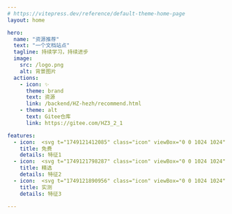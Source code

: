 ```yaml
---
# https://vitepress.dev/reference/default-theme-home-page
layout: home

hero:
  name: "资源推荐"
  text: "一个文档站点"
  tagline: 持续学习，持续进步
  image:
    src: /logo.png
    alt: 背景图片
  actions:
    - icon: ✨
      theme: brand
      text: 资源
      link: /backend/HZ-hezh/recommend.html
    - theme: alt
      text: Gitee仓库
      link: https://gitee.com/HZ3_2_1

features:
  - icon:  <svg t="1749121412085" class="icon" viewBox="0 0 1024 1024" version="1.1" xmlns="http://www.w3.org/2000/svg" p-id="13251" width="32" height="32"><path d="M513.823 404.366l-0.022 0.023h0.033l-0.01-0.023z" fill="#32C7D0" p-id="13252"></path><path d="M513.044 859.522l226.003-230.316H624.205l-111.16 230.316z" fill="#BFEEF1" p-id="13253"></path><path d="M402.278 293.352l-114.48-113.825h-0.147L67.993 404.367h225.382l108.903-111.015z m331.373 111.014h226.003l-226.07-224.772L623.81 291.952l109.84 112.414z m226.025 0.023l-6.48 6.615 6.491-6.604-0.01-0.01zM67.97 404.4l11.21 11.459-11.199-11.47-0.01 0.011z" fill="#32C7D0" p-id="13254"></path><path d="M733.65 179.527h-0.146l0.08 0.067 0.067-0.067z m-219.68 0H287.798l114.48 113.825L513.97 179.527zM733.583 179.594l-0.079-0.067H513.97l109.84 112.425 109.773-112.358z" fill="#95E4E8" p-id="13255"></path><path d="M513.97 404.366L402.278 293.352 293.375 404.366H513.97z m0 0h219.68L623.81 291.952 513.97 404.366z" fill="#7FDEE3" p-id="13256"></path><path d="M513.97 404.366l109.84-112.414-109.84-112.425-111.692 113.825L513.97 404.366z" fill="#B4ECEF" p-id="13257"></path><path d="M287.708 629.015H401.78l-36.892-76.449-77.181 76.449z m374.033-77.589l-37.536 77.78h114.842l-77.306-77.78z" fill="#AAE9ED" p-id="13258"></path><path d="M67.97 404.366l0.011 0.023 0.012-0.023h-0.023z m445.83 0.023l0.023-0.023H293.375l219.67 0.023h0.756z" fill="#95E4E8" p-id="13259"></path><path d="M401.781 629.015H287.708l0.237 0.248 224.998 230.055L401.78 629.015z" fill="#BFEEF1" p-id="13260"></path><path d="M364.89 552.566l-71.515-148.2H67.993l-0.012 0.023 11.199 11.47 208.64 213.336 77.07-76.629z" fill="#BFEEF1" p-id="13261"></path><path d="M287.798 629.206h0.022v-0.01l-0.022 0.01z m671.89-224.84h-0.034l0.022 0.023 0.011-0.023z" fill="#95E4E8" p-id="13262"></path><path d="M959.654 404.366H733.65L661.763 551.37l77.284 77.836 214.15-218.202 6.48-6.615-0.023-0.023z" fill="#BFEEF1" p-id="13263"></path><path d="M513.834 404.39h0.113l0.023-0.024h-0.147l0.011 0.023z m0.147 0l218.722-0.024H513.97l0.011 0.023z" fill="#95E4E8" p-id="13264"></path><path d="M513.981 404.39l-0.011-0.024-0.023 0.023h0.034z" fill="#95E4E8" p-id="13265"></path><path d="M513.8 404.39l-0.756 0.755v0.147l0.858-0.858-0.068-0.045h-0.033z" fill="#B4ECEF" p-id="13266"></path><path d="M513.044 404.39v0.755l0.757-0.756h-0.757z m0.858 0.044l0.045-0.045h-0.113l0.068 0.045z" fill="#B4ECEF" p-id="13267"></path><path d="M661.74 551.426l71.91-147.06-219.816 0.023 147.907 147.037z" fill="#99E5E9" p-id="13268"></path><path d="M513.947 404.39l-0.045 0.044 147.839 146.992 0.022-0.056-147.782-146.98h-0.034z" fill="#B4ECEF" p-id="13269"></path><path d="M512.943 629.206l-111.162-0.191 111.162 230.507 111.15-230.316h-111.15z" fill="#99E5E9" p-id="13270"></path><path d="M464.92 453.123l48.124-47.83v-0.148l-48.124 47.978z" fill="#B4ECEF" p-id="13271"></path><path d="M513.834 404.39l-0.846 0.857-48.068 47.876-100.03 99.443 36.891 76.449 111.263 1.41 111.161-1.219 37.536-77.78L513.834 404.39z" fill="#8AE0E6" p-id="13272"></path><path d="M513.834 404.39h-3.104l-219.67-0.024 73.931 148.392 98.879-98.585 49.964-49.784z" fill="#99E5E9" p-id="13273"></path><path d="M347.245 331.553s-4.132 58.612-88.053 80.501c83.865 21.89 88.053 80.512 88.053 80.512 11.74-75.217 87.985-80.523 87.985-80.523s-76.245-5.272-87.985-80.49z m279.23 172.121s-1.378 19.541-29.351 26.834c27.94 7.293 29.35 26.834 29.35 26.834 3.906-25.073 29.352-26.834 29.352-26.834s-25.446-1.761-29.351-26.834z" fill="#FFFFFF" p-id="13274"></path></svg>
    title: 免费
    details: 特征1
  - icon:  <svg t="1749121798287" class="icon" viewBox="0 0 1024 1024" version="1.1" xmlns="http://www.w3.org/2000/svg" p-id="15259" width="32" height="32"><path d="M102.624 518.496a410.016 410.016 0 1 0 820 0c0-226.464-183.552-410.016-409.984-410.016-226.464 0-410.016 183.552-410.016 410.016z" fill="#FFF1B6" p-id="15260"></path><path d="M511.68 991.168c-264.384 0-479.552-215.168-479.552-479.52S247.296 32.128 511.68 32.128 991.168 247.296 991.168 511.68 776 991.168 511.648 991.168z m0-858.08C302.72 133.28 133.248 302.72 133.056 511.648c0.192 208.896 169.472 378.368 378.56 378.56 209.12-0.192 378.368-169.664 378.56-378.56-0.192-208.896-169.664-378.368-378.56-378.56z" fill="#F9D84E" p-id="15261"></path><path d="M511.04 283.616l72.64 145.824 161.28 22.848-116.352 114.016 28.288 160.896-144.48-75.36-144.064 76.32 26.944-160.672-117.152-113.6 161.28-24.032z" fill="#F7BC39" p-id="15262"></path></svg>
    title: 精选
    details: 特征2
  - icon:  <svg t="1749121890956" class="icon" viewBox="0 0 1024 1024" version="1.1" xmlns="http://www.w3.org/2000/svg" p-id="21046" width="32" height="32"><path d="M926 215.173333l-384-170.666666a21.333333 21.333333 0 0 0-17.333333 0l-384 170.666666A21.333333 21.333333 0 0 0 128 234.666667v217.813333c0 219.866667 129.373333 419.02 329.6 507.333333 32.793333 14.466667 57.566667 21.5 75.733333 21.5s42.94-7.033333 75.733334-21.5c200.226667-88.333333 329.6-287.486667 329.6-507.333333V234.666667a21.333333 21.333333 0 0 0-12.666667-19.493334z m-206.913333 205.246667l-213.333334 213.333333a21.333333 21.333333 0 0 1-30.173333 0l-128-128a21.333333 21.333333 0 0 1 30.173333-30.173333L490.666667 588.5l198.246666-198.253333a21.333333 21.333333 0 1 1 30.173334 30.173333z" fill="#1afa29" p-id="21047"></path></svg>
    title: 实测
    details: 特征3

---
```


<script setup>
import { VPTeamMembers,VPTeamPageTitle,VPTeamPage} from 'vitepress/theme'

const members = [
  {
    avatar: 'https://avatars.githubusercontent.com/u/191690156?s=400&u=e15d53c4f11a5a5004e9f235c9e7e417e932b010&v=4',
    name: 'HZ-hezh',
    title: '作者',
    links: [
      { icon: 'github', link: 'https://github.com/HZ-hezh' }
    ]
  },
  {
    avatar: 'https://avatars.githubusercontent.com/u/188431550?v=4',
    name: 'liganlin',
    title: '资源分享',
    links: [
      { icon: 'github', link: 'https://github.com/liganlin' },
      { icon: 'gitee', link: '' },
      { icon: '<svg t="1749698476964" class="icon" viewBox="0 0 1024 1024" version="1.1" xmlns="http://www.w3.org/2000/svg" p-id="3594" width="200" height="200"><path d="M844.29 176c108.94-13.2 93.21 89.09 55.06 159.09-11.2 18.52-23.17 36.5-35.84 54.01-25.98-85.33-80.44-147.54-148.37-187.24 42.31-12.08 85.49-20.82 129.15-25.86z" fill="#BBE0E9" p-id="3595"></path><path d="M876.37 448.83c4.49 31.12 5.99 60.47 4.82 88.06v0.01c-12.08 3.15-24.44 4.96-37.12 4.93-23.71-0.03-49.29-6.19-69.88 5.56-3.02 1.72-5.93 3.92-7.51 6.99-1.89 3.7-1.61 8.09-1.19 12.23 5.48 53.22 27.41 104.5 61.44 145.75-29.68 44.63-69.7 79.36-115.58 104.27-21.96-30.39-45.73-59.3-72.9-85.12-10.33-9.81-21.98-19.56-36.09-21.42-9.32-1.24-18.74 1.14-27.58 4.34-3.41 1.24-6.86 2.63-9.58 5.05-5.76 5.1-7 13.41-8.45 20.96a159.852 159.852 0 0 1-11.65 36.45c-1.11 2.44-2.36 4.95-4.5 6.61-6.43 5.05-15.46-0.39-22.48-4.59-12.44-7.45-30.03-10.32-40.33-0.15-4.26 4.21-6.56 10.02-8.03 15.82-5.09 20.04-1.44 41.64 7.4 60.32 1.35 2.83 2.8 5.6 4.37 8.31-55.11-4.17-109.31-18.63-157.63-43.18 88.99-43.32 181.94-101.64 233.61-134.31 110.57-87.22 222.85-181.55 306-296.62 5.72 18.79 10.06 38.69 12.86 59.73z" fill="#23ABD7" p-id="3596"></path><path d="M881.19 536.9c-2.91 69.74-22.77 128.16-54.26 175.46-34.03-41.25-55.96-92.53-61.44-145.75-0.42-4.14-0.7-8.53 1.19-12.23 1.58-3.07 4.49-5.27 7.51-6.99 20.59-11.75 46.17-5.59 69.88-5.56 12.68 0.03 25.04-1.78 37.12-4.93z" fill="#EAC22C" p-id="3597"></path><path d="M715.14 201.86c67.93 39.7 122.39 101.91 148.37 187.24-83.15 115.07-195.43 209.4-306 296.62-51.67 32.67-144.62 90.99-233.61 134.31-73.19-37.22-132.87-97.66-161.82-180.82-11.09-31.86-17.66-67.02-18.76-105.51 66.75 16.94 136.45 21.98 205.4 19.47 18.6-0.67 38.64-2.44 52.85-14.5 19.24-16.35 20.73-46.11 13.12-70.19-7.62-24.06-22.44-45.22-31.46-68.8 10.15-0.72 20.05 0.82 29.5 4.3 1.83 0.68 3.64 1.42 5.43 2.24 2.92 1.33 5.88 2.59 8.87 3.76 4.48 1.77 9.03 3.36 13.64 4.77 16.9 5.17 34.53 7.93 52.19 8.14 5.38 0.06 11.05-0.17 15.68-2.89 5.68-3.33 8.78-9.7 11.24-15.81 13.35-33.1 17.8-69.75 12.76-105.1-0.85-5.79-1.91-11.77-0.53-17.47 1.39-5.71 6.05-11.11 11.92-11.21 6.56-0.12 11.29 5.92 16.92 9.31 9.1 5.5 21.37 3.74 30.01-2.45 8.64-6.2 14.04-16.1 16.97-26.32 3.94-13.8 3.87-28.38 3.19-42.71-0.79-16.31-2.35-32.54-4.41-48.73 38.25 8.68 75.03 22.78 108.53 42.35z" fill="#23ABD7" p-id="3598"></path><path d="M638.45 731.51c27.17 25.82 50.94 54.73 72.9 85.12-68.55 37.25-150.15 52.64-229.82 46.58-1.57-2.71-3.02-5.48-4.37-8.31-8.84-18.68-12.49-40.28-7.4-60.32 1.47-5.8 3.77-11.61 8.03-15.82 10.3-10.17 27.89-7.3 40.33 0.15 7.02 4.2 16.05 9.64 22.48 4.59 2.14-1.66 3.39-4.17 4.5-6.61 5.33-11.63 9.24-23.89 11.65-36.45 1.45-7.55 2.69-15.86 8.45-20.96 2.72-2.42 6.17-3.81 9.58-5.05 8.84-3.2 18.26-5.58 27.58-4.34 14.11 1.86 25.76 11.61 36.09 21.42zM611.02 208.24c0.68 14.33 0.75 28.91-3.19 42.71-2.93 10.22-8.33 20.12-16.97 26.32-8.64 6.19-20.91 7.95-30.01 2.45-5.63-3.39-10.36-9.43-16.92-9.31-5.87 0.1-10.53 5.5-11.92 11.21-1.38 5.7-0.32 11.68 0.53 17.47 5.04 35.35 0.59 72-12.76 105.1-2.46 6.11-5.56 12.48-11.24 15.81-4.63 2.72-10.3 2.95-15.68 2.89-17.66-0.21-35.29-2.97-52.19-8.14-4.61-1.42-9.16-3.01-13.64-4.77a187.2 187.2 0 0 1-8.87-3.77c-1.79-0.82-3.6-1.56-5.43-2.23-9.45-3.48-19.35-5.02-29.5-4.3 9.02 23.58 23.84 44.74 31.46 68.8 7.61 24.08 6.12 53.84-13.12 70.19-14.21 12.06-34.25 13.83-52.85 14.5-68.95 2.51-138.65-2.53-205.4-19.47-0.03-1.15-0.06-2.3-0.08-3.45-23.83-292.44 243.99-420.56 463.37-370.74 2.06 16.19 3.62 32.42 4.41 48.73z" fill="#EAC22C" p-id="3599"></path><path d="M427.03 409.98c4.48 1.76 9.03 3.35 13.64 4.77-4.61-1.41-9.16-3-13.64-4.77zM418.16 406.21a187.2 187.2 0 0 0 8.87 3.77c-2.99-1.17-5.95-2.43-8.87-3.76-1.79-0.82-3.6-1.56-5.43-2.24 1.83 0.67 3.64 1.41 5.43 2.23z" fill="#28A8DB" p-id="3600"></path><path d="M162.08 639.21c28.95 83.16 88.63 143.6 161.82 180.82-160 77.85-307.28 107.1-179.18-148.87a858.813 858.813 0 0 1 17.36-31.95z" fill="#BBE0E9" p-id="3601"></path></svg>', link: '' },
    ]
  },
  {
    avatar: 'https://avatars.githubusercontent.com/u/179852060?v=4',
    name: 'AfterECH0',
    title: '资源分享',
    links: [
      { icon: 'github', link: 'https://github.com/After-M' }
    ]
  },
  {
   
  }
]
</script>



<VPTeamPage>

  <VPTeamPageTitle>
    <template #title>
      贡献成员
    </template>
  </VPTeamPageTitle>
  <VPTeamMembers size="small" :members="members" />

</VPTeamPage>

